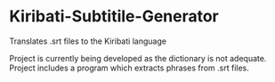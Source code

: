 # Kiribati-Subtitile-Generator
Translates .srt files to the Kiribati language

Project is currently being developed as the dictionary is not adequate. Project includes a program which extracts phrases from .srt files.
